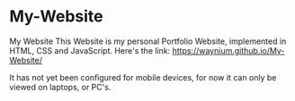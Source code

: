 # My-Website
My Website
This Website is my personal Portfolio Website, implemented in HTML, CSS and JavaScript.
Here's the link: https://waynium.github.io/My-Website/

It has not yet been configured for mobile devices, for now it can only be viewed on laptops, or PC's. 
